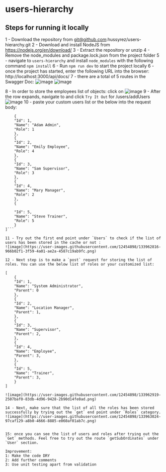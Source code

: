 # users-hierarchy

## Steps for running it locally

1 - Download the repository from git@github.com:hussyrez/users-hierarchy.git
2 - Download and install NodeJS from https://nodejs.org/en/download/
3 - Extract the repository or unzip
4 - Remove the node_modules and package.lock.json from the project folder
5 - navigate to `users-hierarchy` and install `node_modules` with the following command `npm install` 
6 - Run `npm run dev` to start the project locally
6 - once the project has started, enter the following URL into the browser: http://localhost:3000/api/docs/
7 - there are a total of 5 routes in the Swagger Doc: 
![image](https://user-images.githubusercontent.com/12454898/133962578-002601c0-a554-43ac-80d9-4fda7d44226b.png)
![image](https://user-images.githubusercontent.com/12454898/133962585-e48d8581-0b35-4ff8-84d7-e04d4d28fe37.png)

8 - In order to store the employees list of objects: click on ![image](https://user-images.githubusercontent.com/12454898/133962641-9950bf74-03e7-45df-ab25-ee1789dc73bc.png)
9 - After the row expands, navigate to and click `Try It Out`  for /users/addUsers
![image](https://user-images.githubusercontent.com/12454898/133962682-e9c16a16-7d31-4cbe-a1e8-90d5bcdc7418.png)
10 - paste your custom users list or the below into the request body:
```[
    {
    "Id": 1,
    "Name": "Adam Admin",
    "Role": 1
    },
    {
    "Id": 2,
    "Name": "Emily Employee",
    "Role": 4
    },
    {
    "Id": 3,
    "Name": "Sam Supervisor",
    "Role": 3
    },
    {
    "Id": 4,
    "Name": "Mary Manager",
    "Role": 2
    },
    {
    
    "Id": 5,
    "Name": "Steve Trainer",
    "Role": 5
    }
]```

11 - Try out the first end point under `Users` to check if the list of users has been stored in the cache or not :
![image](https://user-images.githubusercontent.com/12454898/133962816-966b02f1-3f59-4a01-ae2a-4587c19ab9fc.png)

12 - Next step is to make a `post` request for storing the list of roles. You can use the below list of roles or your customized list:

[
    {
    "Id": 1,
    "Name": "System Administrator",
    "Parent": 0
    },
    {
    "Id": 2,
    "Name": "Location Manager",
    "Parent": 1,
    },
    {
    "Id": 3,
    "Name": "Supervisor",
    "Parent": 2,
    },
    {
    "Id": 4,
    "Name": "Employee",
    "Parent": 3,
    },
    {
    "Id": 5,
    "Name": "Trainer",
    "Parent": 3,
    }
]

![image](https://user-images.githubusercontent.com/12454898/133962919-2507baf0-83db-4d96-9428-2b90d14fe0ad.png)

14 - Next, make sure that the list of all the roles has been stored successfully by trying out the `get` end point under `Roles` category. 
![image](https://user-images.githubusercontent.com/12454898/133963024-97caf129-a8b0-4666-8885-e060af01ab7c.png)


15: once you can see the list of users and roles after trying out the `Get` methods. Feel free to try out the route `getSubOrdinates` under `User` section. 

Improvement:
1: Make the code DRY
2: Add further comments
3: Use unit testing apart from validation 
